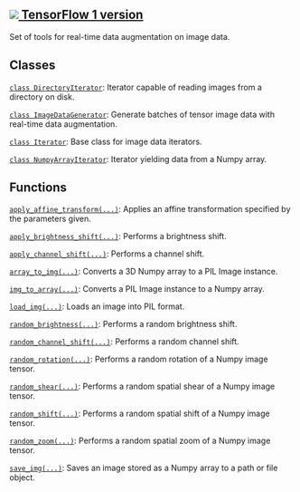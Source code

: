 [ ![](https://tensorflow.google.cn/images/tf_logo_32px.png) TensorFlow 1
version](/versions/r1.15/api_docs/python/tf/keras/preprocessing/image)  
---  
  
Set of tools for real-time data augmentation on image data.

## Classes

[`class
DirectoryIterator`](https://tensorflow.google.cn/api_docs/python/tf/keras/preprocessing/image/DirectoryIterator):
Iterator capable of reading images from a directory on disk.

[`class
ImageDataGenerator`](https://tensorflow.google.cn/api_docs/python/tf/keras/preprocessing/image/ImageDataGenerator):
Generate batches of tensor image data with real-time data augmentation.

[`class
Iterator`](https://tensorflow.google.cn/api_docs/python/tf/keras/preprocessing/image/Iterator):
Base class for image data iterators.

[`class
NumpyArrayIterator`](https://tensorflow.google.cn/api_docs/python/tf/keras/preprocessing/image/NumpyArrayIterator):
Iterator yielding data from a Numpy array.

## Functions

[`apply_affine_transform(...)`](https://tensorflow.google.cn/api_docs/python/tf/keras/preprocessing/image/apply_affine_transform):
Applies an affine transformation specified by the parameters given.

[`apply_brightness_shift(...)`](https://tensorflow.google.cn/api_docs/python/tf/keras/preprocessing/image/apply_brightness_shift):
Performs a brightness shift.

[`apply_channel_shift(...)`](https://tensorflow.google.cn/api_docs/python/tf/keras/preprocessing/image/apply_channel_shift):
Performs a channel shift.

[`array_to_img(...)`](https://tensorflow.google.cn/api_docs/python/tf/keras/preprocessing/image/array_to_img):
Converts a 3D Numpy array to a PIL Image instance.

[`img_to_array(...)`](https://tensorflow.google.cn/api_docs/python/tf/keras/preprocessing/image/img_to_array):
Converts a PIL Image instance to a Numpy array.

[`load_img(...)`](https://tensorflow.google.cn/api_docs/python/tf/keras/preprocessing/image/load_img):
Loads an image into PIL format.

[`random_brightness(...)`](https://tensorflow.google.cn/api_docs/python/tf/keras/preprocessing/image/random_brightness):
Performs a random brightness shift.

[`random_channel_shift(...)`](https://tensorflow.google.cn/api_docs/python/tf/keras/preprocessing/image/random_channel_shift):
Performs a random channel shift.

[`random_rotation(...)`](https://tensorflow.google.cn/api_docs/python/tf/keras/preprocessing/image/random_rotation):
Performs a random rotation of a Numpy image tensor.

[`random_shear(...)`](https://tensorflow.google.cn/api_docs/python/tf/keras/preprocessing/image/random_shear):
Performs a random spatial shear of a Numpy image tensor.

[`random_shift(...)`](https://tensorflow.google.cn/api_docs/python/tf/keras/preprocessing/image/random_shift):
Performs a random spatial shift of a Numpy image tensor.

[`random_zoom(...)`](https://tensorflow.google.cn/api_docs/python/tf/keras/preprocessing/image/random_zoom):
Performs a random spatial zoom of a Numpy image tensor.

[`save_img(...)`](https://tensorflow.google.cn/api_docs/python/tf/keras/preprocessing/image/save_img):
Saves an image stored as a Numpy array to a path or file object.

